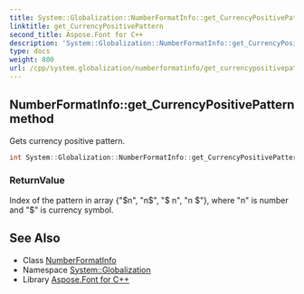 ```yaml
---
title: System::Globalization::NumberFormatInfo::get_CurrencyPositivePattern method
linktitle: get_CurrencyPositivePattern
second_title: Aspose.Font for C++
description: 'System::Globalization::NumberFormatInfo::get_CurrencyPositivePattern method. Gets currency positive pattern in C++.'
type: docs
weight: 800
url: /cpp/system.globalization/numberformatinfo/get_currencypositivepattern/
---
```

## NumberFormatInfo::get_CurrencyPositivePattern method


Gets currency positive pattern.

```cpp
int System::Globalization::NumberFormatInfo::get_CurrencyPositivePattern() const
```


### ReturnValue

Index of the pattern in array {"$n", "n$", "$ n", "n $"}, where "n" is number and "$" is currency symbol.

## See Also

* Class [NumberFormatInfo](../)
* Namespace [System::Globalization](../../)
* Library [Aspose.Font for C++](../../../)
